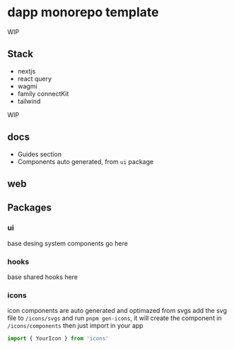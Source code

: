 # dapp monorepo template

WIP

## Stack

- nextjs
- react query
- wagmi
- family connectKit
- tailwind

WIP

## docs

- Guides section
- Components auto generated, from `ui` package

## web

## Packages

### ui

base desing system components go here

### hooks

base shared hooks here

### icons

icon components are auto generated and optimazed from svgs
add the svg file to `/icons/svgs` and run `pnpm gen-icons`, it will create the component in `/icons/components`
then just import in your app

```jsx
import { YourIcon } from 'icons'
```
